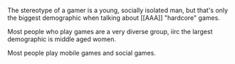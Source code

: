 The stereotype of a gamer is a young, socially isolated man, but that's only the biggest demographic when talking about [[AAA]] "hardcore" games. 

Most people who play games are a very diverse group, iirc the largest demographic is middle aged women.

Most people play mobile games and social games.
